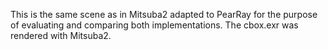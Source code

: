 This is the same scene as in Mitsuba2 adapted to PearRay for the purpose of evaluating and comparing both implementations. The cbox.exr was rendered with Mitsuba2.